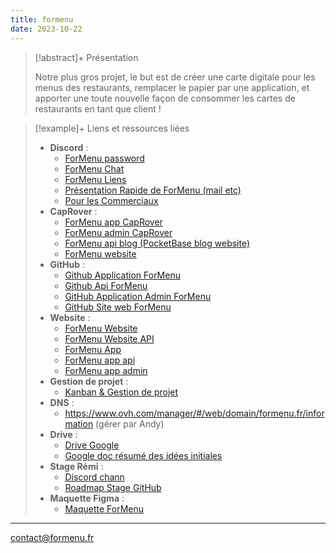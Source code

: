 ```yaml
---
title: formenu
date: 2023-10-22
---
```


> [!abstract]+ Présentation
> 
> Notre plus gros projet, le but est de créer une carte digitale pour les menus des restaurants, remplacer le papier par une application, et apporter une toute nouvelle façon de consommer les cartes de restaurants en tant que client ! 
> 

> [!example]+ Liens et ressources liées
> 
> - **Discord** : 
> 	- [ForMenu password](https://discord.com/channels/749294142114496646/1094274895120179271)
> 	- [ForMenu Chat](https://discord.com/channels/749294142114496646/902827433932226590)
> 	- [ForMenu Liens](https://discord.com/channels/749294142114496646/912403282926919701)
> 	- [Présentation Rapide de ForMenu (mail etc)](https://discord.com/channels/749294142114496646/990621087081586688)
> 	- [Pour les Commerciaux](https://discord.com/channels/749294142114496646/1094254004336341012)
> - **CapRover** : 
> 	- [ForMenu app CapRover](https://captain.beta.andy-cinquin.fr/#/apps/details/formenu)
> 	- [ForMenu admin CapRover](https://captain.beta.andy-cinquin.fr/#/apps/details/formenu-admin)
> 	- [ForMenu api blog (PocketBase blog website)](https://captain.beta.andy-cinquin.fr/#/apps/details/formenu-api-blog)
> 	- [ForMenu website](https://captain.beta.andy-cinquin.fr/#/apps/details/formenu-website)
> - **GitHub** : 
> 	- [Github Application ForMenu](https://github.com/For-Hives/formenu)
> 	- [Github Api ForMenu](https://github.com/For-Hives/api-formenu)
> 	- [GitHub Application Admin ForMenu](https://github.com/For-Hives/admin-formenu)
> 	- [GitHub Site web ForMenu](https://github.com/For-Hives/formenu-front)
> - **Website** : 
> 	- [ForMenu Website](https://formenu.fr/)
> 	- [ForMenu Website API](https://api.formenu.fr/_/)
> 	- [ForMenu App](https://app.formenu.fr/)
> 	- [ForMenu app api](https://formenu.fr/api)
> 	- [ForMenu app admin](https://admin.app.formenu.fr)
> - **Gestion de projet** : 
> 	- [Kanban & Gestion de projet](https://github.com/orgs/For-Hives/projects/1)
> - **DNS** : 
> 	- https://www.ovh.com/manager/#/web/domain/formenu.fr/information (gérer par Andy)
> - **Drive** : 
> 	- [Drive Google](https://drive.google.com/drive/folders/1CTc2Z1FNPDm4LkfQNnwy-B-fluT7F95J)
> 	- [Google doc résumé des idées initiales](<j'ai mis à jour les différents éléments (typiquement, dans le drive google, https://docs.google.com/document/d/1B2ViOj6rmj5wBKc8lkHxGB6eq3QR0QNDnhmm313nV00/edit )>)
> - **Stage Rémi** :
> 	- [Discord chann](https://discord.com/channels/749294142114496646/1092164300937908325)
> 	- [Roadmap Stage GitHub](https://github.com/For-Hives/formenu-front/issues/23)
> - **Maquette Figma** : 
> 	- [Maquette ForMenu](https://www.figma.com/file/ZxIj6Kc9QWGo2uBoudSWBA/ForMenu?type=design&mode=design)

----
contact@formenu.fr

